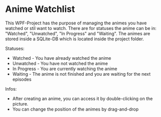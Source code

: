 # Anime Watchlist


This WPF-Project has the purpose of managing the animes you have watched or stil want to watch.
There are for statuses the anime can be in: "Watched", "Unwatched", "In Progress" and "Waiting".
The animes are stored inside a SQLite-DB which is located inside the project folder.

Statuses:
- Watched - You have already watched the anime
- Unwatched - You have not watched the anime
- In Progress - You are currently watching the anime
- Waiting - The anime is not finished and you are waiting for the next episodes

Infos:
- After creating an anime, you can access it by double-clicking on the picture.
- You can change the position of the animes by drag-and-drop
